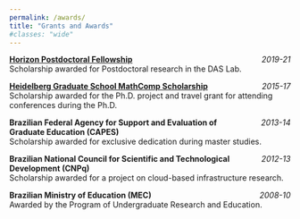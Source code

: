 ```yaml
---
permalink: /awards/
title: "Grants and Awards"
#classes: "wide"
---
```


**[Horizon Postdoctoral Fellowship](https://www.concordia.ca/sgs/postdoctoral-fellows/funding/horizon.html)** <span style="float:right;"> *2019-21* </span>
    <br> Scholarship awarded for Postdoctoral research in the DAS Lab.  


**[Heidelberg Graduate School MathComp Scholarship](https://www.mathcomp.uni-heidelberg.de/)**  <span style="float:right;"> *2015-17* </span>
    <br> Scholarship awarded for the Ph.D. project and travel grant for attending conferences during the Ph.D. 


**Brazilian Federal Agency for Support and Evaluation of** <span style="float:right;"> *2013-14* </span>  
    **Graduate Education (CAPES)**
    <br> Scholarship awarded for exclusive dedication during master studies. 


**Brazilian National Council for Scientific and Technological** <span style="float:right;"> *2012-13* </span> 
    **Development (CNPq)**
    <br> Scholarship awarded for a project on cloud-based infrastructure research. 


**Brazilian Ministry of Education (MEC)** <span style="float:right;"> *2008-10* </span> 
    <br> Awarded by the Program of Undergraduate Research and Education. 
